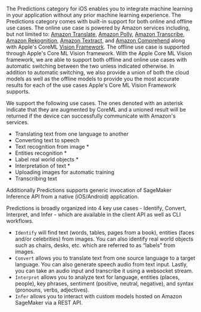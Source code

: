 The Predictions category for iOS enables you to integrate machine learning in your application without any prior machine learning experience. The Predictions category comes with built-in support for both online and offline use cases. The online use case is powered by Amazon services including, but not limited to: [Amazon Translate](https://docs.aws.amazon.com/translate/latest/dg/what-is.html), [Amazon Polly](https://docs.aws.amazon.com/polly/latest/dg/what-is.html), [Amazon Transcribe](https://docs.aws.amazon.com/transcribe/latest/dg/what-is-transcribe.html), [Amazon Rekognition](https://docs.aws.amazon.com/rekognition/latest/dg/what-is.html), [Amazon Textract](https://docs.aws.amazon.com/textract/latest/dg/what-is.html), and [Amazon Comprehend](https://docs.aws.amazon.com/comprehend/latest/dg/what-is.html) along with Apple's CoreML [Vision Framework](https://developer.apple.com/documentation/vision). The offline use case is supported through Apple's Core ML Vision framework. With the Apple Core ML Vision framework, we are able to support both offline and online use cases with automatic switching between the two unless indicated otherwise. In addition to automatic switching, we also provide a union of both the cloud models as well as the offline models to provide you the most accurate results for each of the use cases Apple's Core ML Vision Framework supports.

We support the following use cases.  The ones denoted with an asterisk indicate that they are augmented by CoreML and a unioned result will be returned if the device can successfully communicate with Amazon's services. 

* Translating text from one language to another
* Converting text to speech
* Text recognition from image *
* Entities recognition *
* Label real world objects *
* Interpretation of text *
* Uploading images for automatic training
* Transcribing text

Additionally Predictions supports generic invocation of SageMaker Inference API from a native (iOS/Android) application.

Predictions is broadly organized into 4 key use cases - Identify, Convert, Interpret, and Infer - which are available in the client API as well as CLI workflows.

* `Identify` will find text (words, tables, pages from a book), entities (faces and/or celebrities) from images. You can also identify real world objects such as chairs, desks, etc. which are referred to as “labels” from images.
* `Convert` allows you to translate text from one source language to a target language. You can also generate speech audio from text input. Lastly, you can take an audio input and transcribe it using a websocket stream.
* `Interpret` allows you to analyze text for language, entities (places, people), key phrases, sentiment (positive, neutral, negative), and syntax (pronouns, verbs, adjectives).
* `Infer` allows you to interact with custom models hosted on Amazon SageMaker via a REST API.
